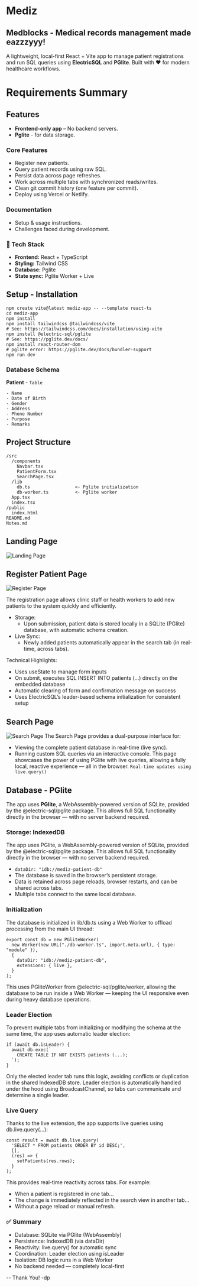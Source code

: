 # Mediz
Medblocks - Medical records management made eazzzyyy!
---
A lightweight, local-first React + Vite app to manage patient registrations and run SQL queries using **ElectricSQL** and **PGlite**. Built with ❤️ for modern healthcare workflows.


# Requirements Summary
## Features

- **Frontend-only app** – No backend servers.
- **Pglite** - for data storage.

### Core Features

- Register new patients.
- Query patient records using raw SQL.
- Persist data across page refreshes.
- Work across multiple tabs with synchronized reads/writes.
- Clean git commit history (one feature per commit).
- Deploy using Vercel or Netlify.

### Documentation

- Setup & usage instructions.
- Challenges faced during development.

### 🔧 Tech Stack

- **Frontend:** React + TypeScript
- **Styling:** Tailwind CSS
- **Database:** Pglite
- **State sync:** Pglite Worker + Live

## Setup - Installation
```
npm create vite@latest mediz-app -- --template react-ts
cd mediz-app
npm install
npm install tailwindcss @tailwindcss/vite
# See: https://tailwindcss.com/docs/installation/using-vite
npm install @electric-sql/pglite
# See: https://pglite.dev/docs/
npm install react-router-dom
# pglite error: https://pglite.dev/docs/bundler-support
npm run dev
```

### Database Schema
**Patient** - `Table`
```
- Name
- Date of Birth
- Gender
- Address
- Phone Number
- Purpose
- Remarks
```

## Project Structure
```
/src
  /components
    Navbar.tsx
    PatientForm.tsx
    SearchPage.tsx
  /lib
    db.ts                 <- Pglite initialization
    db-worker.ts          <- Pglite worker
  App.tsx
  index.tsx
/public
  index.html
README.md
Notes.md
```

## Landing Page
![Landing Page](assets/landing_page.png)

## Register Patient Page
![Register Page](assets/register_page.png)

The registration page allows clinic staff or health workers to add new patients to the system quickly and efficiently.
- Storage:
  - Upon submission, patient data is stored locally in a SQLite (PGlite) database, with automatic schema creation.
- Live Sync:
  - Newly added patients automatically appear in the search tab (in real-time, across tabs).

Technical Highlights:
- Uses useState to manage form inputs
- On submit, executes SQL INSERT INTO patients (...) directly on the embedded database
- Automatic clearing of form and confirmation message on success
- Uses ElectricSQL’s leader-based schema initialization for consistent setup

## Search Page
![Search Page](assets/search_page.png)
The Search Page provides a dual-purpose interface for:
- Viewing the complete patient database in real-time (live sync).
- Running custom SQL queries via an interactive console.
This page showcases the power of using PGlite with live queries, allowing a fully local, reactive experience — all in the browser.
`Real-time updates using live.query()`

## Database - PGlite
The app uses **PGlite**, a WebAssembly-powered version of SQLite, provided by the @electric-sql/pglite package. This allows full SQL functionality directly in the browser — with no server backend required.

### Storage: IndexedDB
The app uses PGlite, a WebAssembly-powered version of SQLite, provided by the @electric-sql/pglite package. This allows full SQL functionality directly in the browser — with no server backend required. 
- `dataDir: "idb://mediz-patient-db"`
- The database is saved in the browser’s persistent storage.
- Data is retained across page reloads, browser restarts, and can be shared across tabs.
- Multiple tabs connect to the same local database.

### Initialization
The database is initialized in lib/db.ts using a Web Worker to offload processing from the main UI thread:
```
export const db = new PGliteWorker(
  new Worker(new URL("./db-worker.ts", import.meta.url), { type: "module" }),
  {
    dataDir: "idb://mediz-patient-db",
    extensions: { live },
  }
);
```
This uses PGliteWorker from @electric-sql/pglite/worker, allowing the database to be run inside a Web Worker — keeping the UI responsive even during heavy database operations.

### Leader Election
To prevent multiple tabs from initializing or modifying the schema at the same time, the app uses automatic leader election:
```
if (await db.isLeader) {
  await db.exec(`
    CREATE TABLE IF NOT EXISTS patients (...);
  `);
}
```
Only the elected leader tab runs this logic, avoiding conflicts or duplication in the shared IndexedDB store.
Leader election is automatically handled under the hood using BroadcastChannel, so tabs can communicate and determine a single leader.

### Live Query 
Thanks to the live extension, the app supports live queries using db.live.query(...):
```
const result = await db.live.query(
  'SELECT * FROM patients ORDER BY id DESC;',
  [],
  (res) => {
    setPatients(res.rows);
  }
);
```
This provides real-time reactivity across tabs. For example:
- When a patient is registered in one tab...
- The change is immediately reflected in the search view in another tab...
- Without a page reload or manual refresh.

### ✅ Summary
- Database: SQLite via PGlite (WebAssembly)
- Persistence: IndexedDB (via dataDir)
- Reactivity: live.query() for automatic sync
- Coordination: Leader election using isLeader
- Isolation: DB logic runs in a Web Worker
- No backend needed — completely local-first

-- Thank You! -dp
